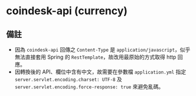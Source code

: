 coindesk-api (currency)
===============================================================================

備註
-------------------------------------------------------------------------------
- 因為 `coindesk-api` 回傳之 `Content-Type` 是 `application/javascript`，似乎無法直接套用 Spring 的 `RestTemplate`，故改用最原始的方式取得 http 回應。
- 因轉換後的 API、欄位中含有中文，故需要在參數檔 `application.yml` 指定 `server.servlet.encoding.charset: UTF-8` 及 `server.servlet.encoding.force-response: true` 來避免亂碼。

